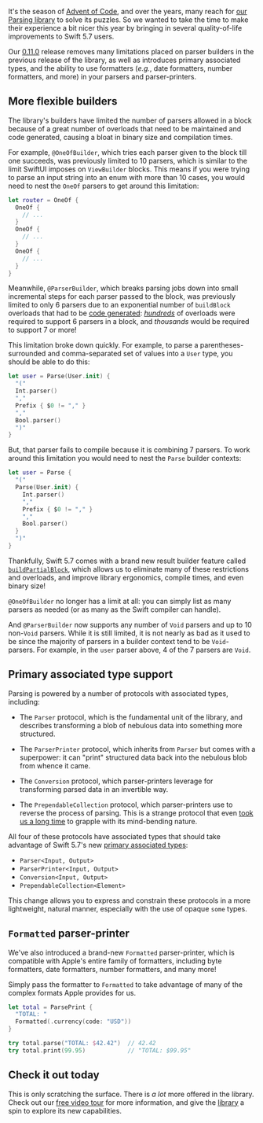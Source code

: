 It's the season of [Advent of Code][aoc2022], and over the years, many reach for [our
Parsing library][swift-parsing] to solve its puzzles. So we wanted to take the time to make
their experience a bit nicer this year by bringing in several quality-of-life improvements
to Swift 5.7 users.

Our [0.11.0][0_11_0] release removes many limitations placed on parser builders in the
previous release of the library, as well as introduces primary associated types, and
the ability to use formatters (_e.g._, date formatters, number formatters, and more) in your
parsers and parser-printers.

## More flexible builders

The library's builders have limited the number of parsers allowed in a block because of a
great number of overloads that need to be maintained and code generated, causing a bloat in
binary size and compilation times.

For example, `@OneOfBuilder`, which tries each parser given to the block till one succeeds,
was previously limited to 10 parsers, which is similar to the limit SwiftUI imposes on
`ViewBuilder` blocks. This means if you were trying to parse an input string into an enum
with more than 10 cases, you would need to nest the `OneOf` parsers to get around this
limitation:

```swift
let router = OneOf {
  OneOf {
    // ...
  }
  OneOf {
    // ...
  }
  OneOf {
    // ...
  }
}
```

Meanwhile, `@ParserBuilder`, which breaks parsing jobs down into small incremental steps for
each parser passed to the block, was previously limited to only 6 parsers due to an
exponential number of `buildBlock` overloads that had to be [code
generated][code-gen-script]: [_hundreds_][code-gen-file] of overloads were required to
support 6 parsers in a block, and _thousands_ would be required to support 7 or more!

This limitation broke down quickly. For example, to parse a parentheses-surrounded and
comma-separated set of values into a `User` type, you should be able to do this:

```swift
let user = Parse(User.init) {
  "("
  Int.parser()
  ","
  Prefix { $0 != "," }
  ","
  Bool.parser()
  ")"
}
```

But, that parser fails to compile because it is combining 7 parsers. To work around this
limitation you would need to nest the `Parse` builder contexts:

```swift
let user = Parse {
  "("
  Parse(User.init) {
    Int.parser()
    ","
    Prefix { $0 != "," }
    ","
    Bool.parser()
  }
  ")"
}
```

Thankfully, Swift 5.7 comes with a brand new result builder feature called
[`buildPartialBlock`][se-0348], which allows us to eliminate many of these restrictions and
overloads, and improve library ergonomics, compile times, and even binary size!

`@OneOfBuilder` no longer has a limit at all: you can simply list as many parsers as needed
(or as many as the Swift compiler can handle).

And `@ParserBuilder` now supports any number of `Void` parsers and up to 10 non-`Void`
parsers. While it is still limited, it is not nearly as bad as it used to be since the
majority of parsers in a builder context tend to be `Void`-parsers. For example, in the
`user` parser above, 4 of the 7 parsers are `Void`.

## Primary associated type support

Parsing is powered by a number of protocols with associated types, including:

  * The `Parser` protocol, which is the fundamental unit of the library, and describes
    transforming a blob of nebulous data into something more structured.

  * The `ParserPrinter` protocol, which inherits from `Parser` but comes with a superpower:
    it can "print" structured data back into the nebulous blob from whence it came.

  * The `Conversion` protocol, which parser-printers leverage for transforming parsed data
    in an invertible way.

  * The `PrependableCollection` protocol, which parser-printers use to reverse the process
    of parsing. This is a strange protocol that even [took us a long time][bizarro] to
    grapple with its mind-bending nature.

All four of these protocols have associated types that should take advantage of Swift 5.7's
new [primary associated types][se-0346]:

  * `Parser<Input, Output>`
  * `ParserPrinter<Input, Output>`
  * `Conversion<Input, Output>`
  * `PrependableCollection<Element>`

This change allows you to express and constrain these protocols in a more lightweight,
natural manner, especially with the use of opaque `some` types.

## `Formatted` parser-printer

We've also introduced a brand-new `Formatted` parser-printer, which is compatible with
Apple's entire family of formatters, including byte formatters, date formatters, number
formatters, and many more!

Simply pass the formatter to `Formatted` to take advantage of many of the complex formats
Apple provides for us.

```swift
let total = ParsePrint {
  "TOTAL: "
  Formatted(.currency(code: "USD"))
}

try total.parse("TOTAL: $42.42")  // 42.42
try total.print(99.95)            // "TOTAL: $99.95"
```

## Check it out today

This is only scratching the surface. There is _a lot_ more offered in the library. Check out
our [free video tour][episode] for more information, and give the [library][swift-parsing] a
spin to explore its new capabilities.

[0_11_0]: https://github.com/pointfreeco/swift-parsing/releases/0.11.0
[aoc2022]: https://adventofcode.com/2022
[aoc2022d4]: https://adventofcode.com/2022/day/4
[episode]: /episodes/ep185-tour-of-parser-printers-introduction
[se-0346]: https://github.com/apple/swift-evolution/blob/main/proposals/0346-light-weight-same-type-syntax.md
[se-0348]: https://github.com/apple/swift-evolution/blob/main/proposals/0348-buildpartialblock.md
[swift-parsing]: https://github.com/pointfreeco/swift-parsing
[code-gen-script]: https://github.com/pointfreeco/swift-parsing/blob/0.10.0/Sources/variadics-generator/VariadicsGenerator.swift
[code-gen-file]: https://github.com/pointfreeco/swift-parsing/blob/0.10.0/Sources/Parsing/Builders/Variadics.swift
[bizarro]: /collections/parsing/invertible-parsing/ep183-invertible-parsing-bizarro-printing
